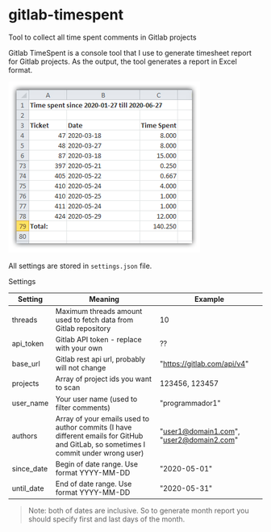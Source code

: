 # gitlab-timespent
Tool to collect all time spent comments in Gitlab projects


Gitlab TimeSpent is a console tool that I use to generate timesheet report for Gitlab projects.
As the output, the tool generates a report in Excel format.

![Excel report screenshot](https://github.com/xuthus/gitlab-timespent/raw/master/docs/excel1.png "Excel report screenshot")

All settings are stored in `settings.json` file.

Settings

| Setting   |      Meaning      |  Example |
|----------|-------------|------|
| threads | Maximum threads amount used to fetch data from Gitlab repository | 10 |
| api_token | Gitlab API token - replace with your own | ?? |
| base_url | Gitlab rest api url, probably will not change | "https://gitlab.com/api/v4" |
| projects | Array of project ids you want to scan | 123456, 123457 |
| user_name | Your user name (used to filter comments) | "programmador1" |
| authors | Array of your emails used to author commits (I have different emails for GitHub and GitLab, so sometimes I commit under wrong user) | "user1@domain1.com", "user2@domain2.com" |
| since_date | Begin of date range. Use format YYYY-MM-DD | "2020-05-01" |
| until_date | End of date range. Use format YYYY-MM-DD | "2020-05-31" |

> Note: both of dates are inclusive. So to generate month report you should specify first and last days of the month.

